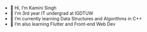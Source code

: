 - 👋 Hi, I’m Kamini Singh
- 👀 I'm 3rd year IT undergrad at IGDTUW
- 🌱 I’m currently learning Data Structures and Algorithms in C++
- 💞️ I’m also learning Flutter and Front-end Web Dev


<!---
kamini-singh/kamini-singh is a ✨ special ✨ repository because its `README.md` (this file) appears on your GitHub profile.
You can click the Preview link to take a look at your changes.
--->
